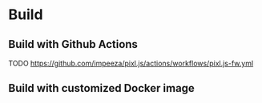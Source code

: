 # Build

## Build with Github Actions

TODO
https://github.com/impeeza/pixl.js/actions/workflows/pixl.js-fw.yml


## Build with customized Docker image

